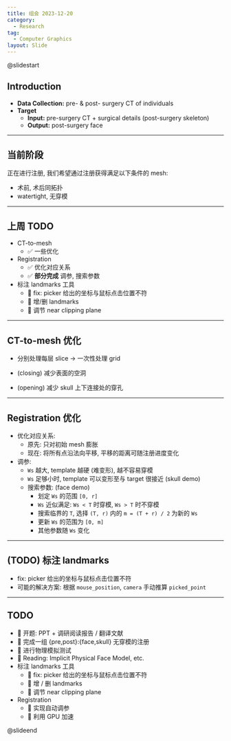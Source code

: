 ```yaml
---
title: 组会 2023-12-20
category:
  - Research
tag:
  - Computer Graphics
layout: Slide
---
```


@slidestart

## Introduction

- **Data Collection:** pre- & post- surgery CT of individuals
- **Target**
  - **Input:** pre-surgery CT + surgical details (post-surgery skeleton)
  - **Output:** post-surgery face

---

## 当前阶段

正在进行注册, 我们希望通过注册获得满足以下条件的 mesh:

- 术前, 术后同拓扑
- watertight, 无穿模

---

## 上周 TODO

- CT-to-mesh
  - ✅ 一些优化
- Registration
  - ✅ 优化对应关系
  - ✅ **部分完成** 调参, 搜索参数
- 标注 landmarks 工具
  - 🔳 fix: picker 给出的坐标与鼠标点击位置不符
  - 🔳 增/删 landmarks
  - 🔳 调节 near clipping plane

---

## CT-to-mesh 优化

- 分别处理每层 slice -> 一次性处理 grid

- (closing) 减少表面的空洞
- (opening) 减少 skull 上下连接处的穿孔

---

## Registration 优化

- 优化对应关系:
  - 原先: 只对初始 mesh 膨胀
  - 现在: 将所有点沿法向平移, 平移的距离可随注册进度变化
- 调参:
  - `Ws` 越大, template 越硬 (难变形), 越不容易穿模
  - `Ws` 足够小时, template 可以变形至与 target 很接近 (skull demo)
  - 搜索参数: (face demo)
    - 划定 `Ws` 的范围 `[0, r]`
    - `Ws` 近似满足: `Ws < T` 时穿模, `Ws > T` 时不穿模
    - 搜索临界的 `T`, 选择 `(T, r)` 内的 `m = (T + r) / 2` 为新的 `Ws`
    - 更新 `Ws` 的范围为 `[0, m]`
    - 其他参数随 `Ws` 变化

---

## (TODO) 标注 landmarks

- fix: picker 给出的坐标与鼠标点击位置不符
- 可能的解决方案: 根据 `mouse_position`, `camera` 手动推算 `picked_point`

---

## TODO

- 🔳 开题: PPT + 调研阅读报告 / 翻译文献
- 🔳 完成一组 {pre,post}:{face,skull} 无穿模的注册
- 🔳 进行物理模拟测试
- 🔳 Reading: Implicit Physical Face Model, etc.
- 标注 landmarks 工具
  - 🔳 fix: picker 给出的坐标与鼠标点击位置不符
  - 🔳 增 / 删 landmarks
  - 🔳 调节 near clipping plane
- Registration
  - 🔳 实现自动调参
  - 🔳 利用 GPU 加速

@slideend
